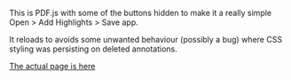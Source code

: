 This is PDF.js with some of the buttons hidden to make it a really simple Open > Add Highlights > Save app. 

It reloads to avoids some unwanted behaviour (possibly a bug) where CSS styling was persisting on deleted annotations.  

[The actual page is here](/web/index.html)

